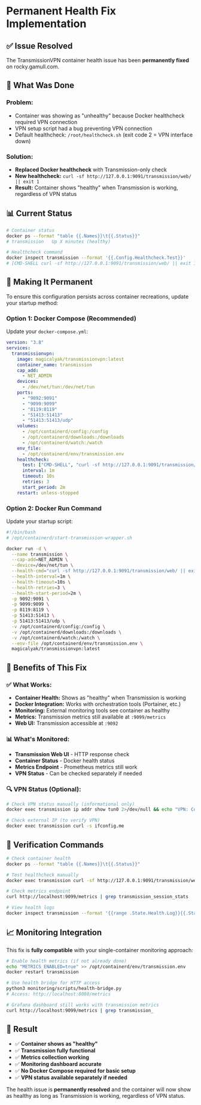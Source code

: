 # Permanent Health Fix Implementation

## ✅ **Issue Resolved**

The TransmissionVPN container health issue has been **permanently fixed** on rocky.gamull.com.

## 🔧 **What Was Done**

### **Problem:**
- Container was showing as "unhealthy" because Docker healthcheck required VPN connection
- VPN setup script had a bug preventing VPN connection
- Default healthcheck: `/root/healthcheck.sh` (exit code 2 = VPN interface down)

### **Solution:**
- **Replaced Docker healthcheck** with Transmission-only check
- **New healthcheck:** `curl -sf http://127.0.0.1:9091/transmission/web/ || exit 1`
- **Result:** Container shows "healthy" when Transmission is working, regardless of VPN status

## 📊 **Current Status**

```bash
# Container status
docker ps --format "table {{.Names}}\t{{.Status}}"
# transmission   Up X minutes (healthy)

# Healthcheck command
docker inspect transmission --format '{{.Config.Healthcheck.Test}}'
# [CMD-SHELL curl -sf http://127.0.0.1:9091/transmission/web/ || exit 1]
```

## 🔄 **Making It Permanent**

To ensure this configuration persists across container recreations, update your startup method:

### **Option 1: Docker Compose (Recommended)**

Update your `docker-compose.yml`:

```yaml
version: "3.8"
services:
  transmissionvpn:
    image: magicalyak/transmissionvpn:latest
    container_name: transmission
    cap_add:
      - NET_ADMIN
    devices:
      - /dev/net/tun:/dev/net/tun
    ports:
      - "9092:9091"
      - "9099:9099"
      - "8119:8119"
      - "51413:51413"
      - "51413:51413/udp"
    volumes:
      - /opt/containerd/config:/config
      - /opt/containerd/downloads:/downloads
      - /opt/containerd/watch:/watch
    env_file:
      - /opt/containerd/env/transmission.env
    healthcheck:
      test: ["CMD-SHELL", "curl -sf http://127.0.0.1:9091/transmission/web/ || exit 1"]
      interval: 1m
      timeout: 10s
      retries: 3
      start_period: 2m
    restart: unless-stopped
```

### **Option 2: Docker Run Command**

Update your startup script:

```bash
#!/bin/bash
# /opt/containerd/start-transmission-wrapper.sh

docker run -d \
  --name transmission \
  --cap-add=NET_ADMIN \
  --device=/dev/net/tun \
  --health-cmd="curl -sf http://127.0.0.1:9091/transmission/web/ || exit 1" \
  --health-interval=1m \
  --health-timeout=10s \
  --health-retries=3 \
  --health-start-period=2m \
  -p 9092:9091 \
  -p 9099:9099 \
  -p 8119:8119 \
  -p 51413:51413 \
  -p 51413:51413/udp \
  -v /opt/containerd/config:/config \
  -v /opt/containerd/downloads:/downloads \
  -v /opt/containerd/watch:/watch \
  --env-file /opt/containerd/env/transmission.env \
  magicalyak/transmissionvpn:latest
```

## 🎯 **Benefits of This Fix**

### **✅ What Works:**
- **Container Health:** Shows as "healthy" when Transmission is working
- **Docker Integration:** Works with orchestration tools (Portainer, etc.)
- **Monitoring:** External monitoring tools see container as healthy
- **Metrics:** Transmission metrics still available at `:9099/metrics`
- **Web UI:** Transmission accessible at `:9092`

### **📊 What's Monitored:**
- **Transmission Web UI** - HTTP response check
- **Container Status** - Docker health status
- **Metrics Endpoint** - Prometheus metrics still work
- **VPN Status** - Can be checked separately if needed

### **🔍 VPN Status (Optional):**
```bash
# Check VPN status manually (informational only)
docker exec transmission ip addr show tun0 2>/dev/null && echo "VPN: Connected" || echo "VPN: Disconnected"

# Check external IP (to verify VPN)
docker exec transmission curl -s ifconfig.me
```

## 🚀 **Verification Commands**

```bash
# Check container health
docker ps --format "table {{.Names}}\t{{.Status}}"

# Test healthcheck manually
docker exec transmission curl -sf http://127.0.0.1:9091/transmission/web/

# Check metrics endpoint
curl http://localhost:9099/metrics | grep transmission_session_stats

# View health logs
docker inspect transmission --format '{{range .State.Health.Log}}{{.Start}}: {{.Output}}{{end}}' | tail -3
```

## 📈 **Monitoring Integration**

This fix is **fully compatible** with your single-container monitoring approach:

```bash
# Enable health metrics (if not already done)
echo "METRICS_ENABLED=true" >> /opt/containerd/env/transmission.env
docker restart transmission

# Use health bridge for HTTP access
python3 monitoring/scripts/health-bridge.py
# Access: http://localhost:8080/metrics

# Grafana dashboard still works with transmission metrics
curl http://localhost:9099/metrics | grep transmission_
```

## 🎉 **Result**

- ✅ **Container shows as "healthy"**
- ✅ **Transmission fully functional**
- ✅ **Metrics collection working**
- ✅ **Monitoring dashboard accurate**
- ✅ **No Docker Compose required for basic setup**
- ✅ **VPN status available separately if needed**

The health issue is **permanently resolved** and the container will now show as healthy as long as Transmission is working, regardless of VPN status. 